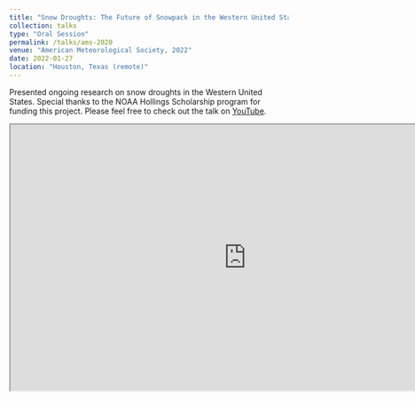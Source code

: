 ```yaml
---
title: "Snow Droughts: The Future of Snowpack in the Western United States"
collection: talks
type: "Oral Session"
permalink: /talks/ams-2020
venue: "American Meteorological Society, 2022"
date: 2022-01-27
location: "Houston, Texas (remote)"
---
```

Presented ongoing research on snow droughts in the Western United States. Special thanks to the NOAA Hollings Scholarship program for funding this project. Please feel free to check out the talk on [YouTube](https://youtu.be/voVa2VLd0aI).

<iframe
    width="850"
    height="480"
    src="https://www.youtube.com/embed/voVa2VLd0aI"
    frameborder="20"
    allow="autoplay; encrypted-media"
    allowfullscreen
>
</iframe>

